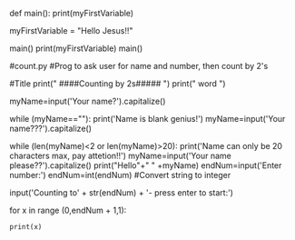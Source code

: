 
def main():
     print(myFirstVariable)

myFirstVariable = "Hello Jesus!!"

main()
print(myFirstVariable)
main()

#count.py
#Prog to ask user for name and number, then count by 2's

#Title
print("                                   ####Counting by 2s##### ")
print("                                                      word ")

myName=input('Your name?').capitalize()

while (myName==""):
    print('Name is blank genius!')
    myName=input('Your name???').capitalize()


while (len(myName)<2 or len(myName)>20):
    print('Name can only be 20 characters max, pay attetion!!')
    myName=input('Your name please??').capitalize()
print("Hello"+" " +myName)
endNum=input('Enter number:')
endNum=int(endNum) #Convert string to integer

input('Counting to' + str(endNum) + '- press enter to start:')

for x in range (0,endNum + 1,1):
    
    print(x)
